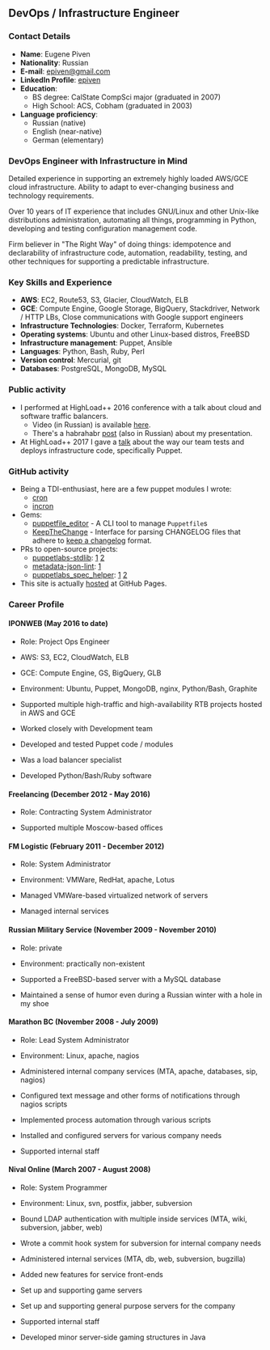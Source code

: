 ## DevOps / Infrastructure Engineer

### Contact Details
* **Name**: Eugene Piven
* **Nationality**: Russian
* **E-mail**: [epiven@gmail.com](mailto:epiven@gmail.com)
* **LinkedIn Profile**: [epiven](https://linkedin.com/in/epiven)
* **Education**:
  * BS degree: CalState CompSci major (graduated in 2007)
  * High School: ACS, Cobham (graduated in 2003)
* **Language proficiency**:
  * Russian (native)
  * English (near-native)
  * German (elementary)

### DevOps Engineer with Infrastructure in Mind
Detailed experience in supporting an extremely highly loaded AWS/GCE cloud infrastructure. Ability to adapt to ever-changing
business and technology requirements.

Over 10 years of IT experience that includes GNU/Linux and other Unix-like distributions administration, automating all
things, programming in Python, developing and testing configuration management code.

Firm believer in "The Right Way" of doing things: idempotence and declarability of infrastructure code, automation,
readability, testing, and other techniques for supporting a predictable infrastructure.

### Key Skills and Experience
* **AWS**: EC2, Route53, S3, Glacier, CloudWatch, ELB
* **GCE**: Compute Engine, Google Storage, BigQuery, Stackdriver, Network / HTTP LBs, Close communications with Google
  support engineers
* **Infrastructure Technologies**: Docker, Terraform, Kubernetes
* **Operating systems**: Ubuntu and other Linux-based distros, FreeBSD
* **Infrastructure management**: Puppet, Ansible
* **Languages**: Python, Bash, Ruby, Perl
* **Version control**: Mercurial, git
* **Databases**: PostgreSQL, MongoDB, MySQL

### Public activity
* I performed at HighLoad++ 2016 conference with a talk about cloud and software traffic balancers.
  * Video (in Russian) is available [here](https://youtu.be/uDclCk8doG8).
  * There's a habrahabr [post](https://habrahabr.ru/post/321560/) (also in Russian) about my presentation.
* At HighLoad++ 2017 I gave a [talk](http://www.highload.ru/2017/abstracts/3033.html) about the way our team tests
  and deploys infrastructure code, specifically Puppet.

### GitHub activity
* Being a TDI-enthusiast, here are a few puppet modules I wrote:
  * [cron](https://github.com/pegasd/puppet-cron)
  * [incron](https://github.com/pegasd/puppet-incron)
* Gems:
  * [puppetfile_editor](https://github.com/pegasd/puppetfile_editor) - A CLI tool to manage `Puppetfile`s
  * [KeepTheChange](https://github.com/pegasd/keepthechange) - Interface for parsing CHANGELOG files that adhere to
    [keep a changelog](http://keepachangelog.com/) format.
* PRs to open-source projects:
  * [puppetlabs-stdlib](https://github.com/puppetlabs/puppetlabs-stdlib): [1](https://github.com/puppetlabs/puppetlabs-stdlib/pull/855) [2](https://github.com/puppetlabs/puppetlabs-stdlib/pull/856)
  * [metadata-json-lint](https://github.com/voxpupuli/metadata-json-lint): [1](https://github.com/voxpupuli/metadata-json-lint/pull/91)
  * [puppetlabs_spec_helper](https://github.com/puppetlabs/puppetlabs_spec_helper): [1](https://github.com/puppetlabs/puppetlabs_spec_helper/pull/208) [2](https://github.com/puppetlabs/puppetlabs_spec_helper/pull/206)
* This site is actually [hosted](https://github.com/epivenpro/epivenpro.github.io) at GitHub Pages.

### Career Profile
#### IPONWEB (May 2016 to date)
* Role: Project Ops Engineer
* AWS: S3, EC2, CloudWatch, ELB
* GCE: Compute Engine, GS, BigQuery, GLB
* Environment: Ubuntu, Puppet, MongoDB, nginx, Python/Bash, Graphite

* Supported multiple high-traffic and high-availability RTB projects hosted in AWS and GCE
* Worked closely with Development team
* Developed and tested Puppet code / modules
* Was a load balancer specialist
* Developed Python/Bash/Ruby software

#### Freelancing (December 2012 - May 2016)
* Role: Contracting System Administrator

* Supported multiple Moscow-based offices

#### FM Logistic (February 2011 - December 2012)
* Role: System Administrator
* Environment: VMWare, RedHat, apache, Lotus

* Managed VMWare-based virtualized network of servers
* Managed internal services

#### Russian Military Service (November 2009 - November 2010)
* Role: private
* Environment: practically non-existent

* Supported a FreeBSD-based server with a MySQL database
* Maintained a sense of humor even during a Russian winter with a hole in my shoe

#### Marathon BC (November 2008 - July 2009)
* Role: Lead System Administrator
* Environment: Linux, apache, nagios

* Administered internal company services (MTA, apache, databases, sip, nagios)
* Configured text message and other forms of notifications through nagios scripts
* Implemented process automation through various scripts
* Installed and configured servers for various company needs
* Supported internal staff

#### Nival Online (March 2007 - August 2008)
* Role: System Programmer
* Environment: Linux, svn, postfix, jabber, subversion

* Bound LDAP authentication with multiple inside services (MTA, wiki, subversion, jabber, web)
* Wrote a commit hook system for subversion for internal company needs
* Administered internal services (MTA, db, web, subversion, bugzilla)
* Added new features for service front-ends
* Set up and supporting game servers
* Set up and supporting general purpose servers for the company
* Supported internal staff
* Developed minor server-side gaming structures in Java
